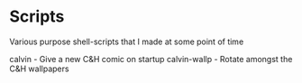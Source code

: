 # Scripts
Various purpose shell-scripts that I made at some point of time

calvin - Give a new C&H comic on startup
calvin-wallp - Rotate amongst the C&H wallpapers
